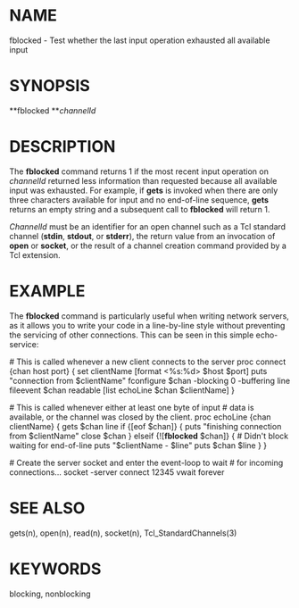 # NAME

fblocked - Test whether the last input operation exhausted all available
input

# SYNOPSIS

**fblocked ***channelId*

# DESCRIPTION

The **fblocked** command returns 1 if the most recent input operation on
*channelId* returned less information than requested because all
available input was exhausted. For example, if **gets** is invoked when
there are only three characters available for input and no end-of-line
sequence, **gets** returns an empty string and a subsequent call to
**fblocked** will return 1.

*ChannelId* must be an identifier for an open channel such as a Tcl
standard channel (**stdin**, **stdout**, or **stderr**), the return
value from an invocation of **open** or **socket**, or the result of a
channel creation command provided by a Tcl extension.

# EXAMPLE

The **fblocked** command is particularly useful when writing network
servers, as it allows you to write your code in a line-by-line style
without preventing the servicing of other connections. This can be seen
in this simple echo-service:

\# This is called whenever a new client connects to the server proc
connect {chan host port} { set clientName \[format \<%s:%d\> \$host
\$port\] puts \"connection from \$clientName\" fconfigure \$chan
-blocking 0 -buffering line fileevent \$chan readable \[list echoLine
\$chan \$clientName\] }

\# This is called whenever either at least one byte of input \# data is
available, or the channel was closed by the client. proc echoLine {chan
clientName} { gets \$chan line if {\[eof \$chan\]} { puts \"finishing
connection from \$clientName\" close \$chan } elseif {\![**fblocked**
\$chan\]} { \# Didn\'t block waiting for end-of-line puts
\"\$clientName - \$line\" puts \$chan \$line } }

\# Create the server socket and enter the event-loop to wait \# for
incoming connections\... socket -server connect 12345 vwait forever

# SEE ALSO

gets(n), open(n), read(n), socket(n), Tcl_StandardChannels(3)

# KEYWORDS

blocking, nonblocking

<!---
Copyright (c) 1996 Sun Microsystems, Inc
-->

